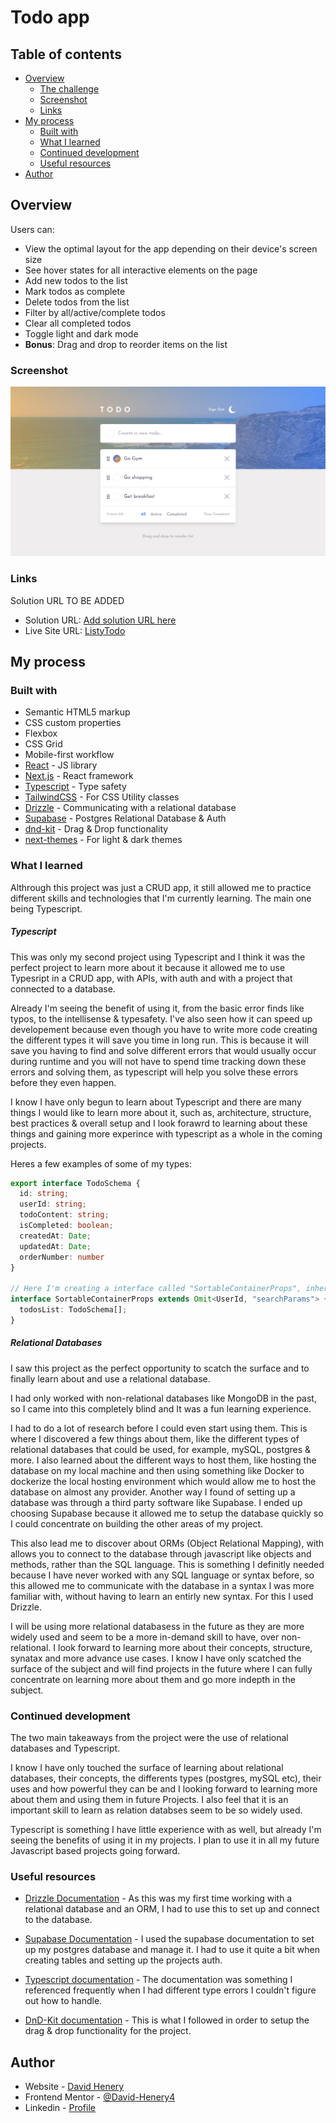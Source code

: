# Todo app

## Table of contents

- [Overview](#overview)
  - [The challenge](#the-challenge)
  - [Screenshot](#screenshot)
  - [Links](#links)
- [My process](#my-process)
  - [Built with](#built-with)
  - [What I learned](#what-i-learned)
  - [Continued development](#continued-development)
  - [Useful resources](#useful-resources)
- [Author](#author)


## Overview

Users can:

- View the optimal layout for the app depending on their device's screen size
- See hover states for all interactive elements on the page
- Add new todos to the list
- Mark todos as complete
- Delete todos from the list
- Filter by all/active/complete todos
- Clear all completed todos
- Toggle light and dark mode
- **Bonus**: Drag and drop to reorder items on the list

### Screenshot

![light-laptop-screenshot](./screenshot/light-laptop-screenshot.png)

### Links

Solution URL TO BE ADDED

- Solution URL: [Add solution URL here](https://your-solution-url.com)
- Live Site URL: [ListyTodo](https://listy-todo.vercel.app)

## My process

### Built with

- Semantic HTML5 markup
- CSS custom properties
- Flexbox
- CSS Grid
- Mobile-first workflow
- [React](https://reactjs.org/) - JS library
- [Next.js](https://nextjs.org/) - React framework
- [Typescript](https://www.typescriptlang.org/) - Type safety
- [TailwindCSS](https://tailwindcss.com/) - For CSS Utility classes
- [Drizzle](https://orm.drizzle.team/) - Communicating with a relational database
- [Supabase](https://supabase.com/) - Postgres Relational Database & Auth
- [dnd-kit](https://docs.dndkit.com/) - Drag & Drop functionality
- [next-themes](https://www.npmjs.com/package/next-themes) - For light & dark themes


### What I learned


Althrough this project was just a CRUD app, it still allowed me to practice different skills and technologies that I'm currently learning. The main one being Typescript.

##### Typescript

This was only my second project using Typescript and I think it was the perfect project to learn more about it because it allowed me to use Typesript in a CRUD app, with APIs, with auth and with a project that connected to a database.

Already I'm seeing the benefit of using it, from the basic error finds like typos, to the intellisense & typesafety. I've also seen how it can speed up developement because even though you have to write more code creating the different types it will save you time in long run. This is because it will save you having to find and solve different errors that would usually occur during runtime and you will not have to spend time tracking down these errors and solving them, as typescript will help you solve these errors before they even happen.

I know I have only begun to learn about Typescript and there are many things I would like to learn more about it, such as, architecture, structure, best practices & overall setup and I look forawrd to learning about these things and gaining more experince with typescript as a whole in the coming projects.

Heres a few examples of some of my types:
```ts
export interface TodoSchema {
  id: string;
  userId: string;
  todoContent: string;
  isCompleted: boolean;
  createdAt: Date;
  updatedAt: Date;
  orderNumber: number
}

// Here I'm creating a interface called "SortableContainerProps", inheriting the types from the "UserId" interface, while also excluding the "searchParams" value from "UserId".
interface SortableContainerProps extends Omit<UserId, "searchParams"> {
  todosList: TodoSchema[];
}
```

##### Relational Databases

I saw this project as the perfect opportunity to scatch the surface and to finally learn about and use a relational database.

I had only worked with non-relational databases like MongoDB in the past, so I came into this completely blind and It was a fun learning experience.

I had to do a lot of research before I could even start using them. This is where I discovered a few things about them, like the different types of relational databases that could be used, for example, mySQL, postgres & more. I also learned about the different ways to host them, like hosting the database on my local machine and then using something like Docker to dockerize the local hosting environment which would allow me to host the database on almost any provider. Another way I found of setting up a database was through a third party software like Supabase. I ended up choosing Supabase because it allowed me to setup the database quickly so I could concentrate on building the other areas of my project.

This also lead me to discover about ORMs (Object Relational Mapping), with allows you to connect to the database through javascript like objects and methods, rather than the SQL language. This is something I definitly needed because I have never worked with any SQL language or syntax before, so this allowed me to communicate with the database in a syntax I was more familiar with, without having to learn an entirly new syntax. For this I used Drizzle.

I will be using more relational databasess in the future as they are more widely used and seem to be a more in-demand skill to have, over non-relational. I look forward to learning more about their concepts, structure, synatax and more advance use cases. I know I have only scatched the surface of the subject and will find projects in the future where I can fully concentrate on learning more about them and go more indepth in the subject.

### Continued development

The two main takeaways from the project were the use of relational databases and Typescript.

I know I have only touched the surface of learning about relational databases, their concepts, the differents types (postgres, mySQL etc), their uses and how powerful they can be and I looking forward to learning more about them and using them in future Projects. I also feel that it is an important skill to learn as relation databses seem to be so widely used.

Typescript is something I have little experience with as well, but already I'm seeing the benefits of using it in my projects. I plan to use it in all my future Javascript based projects going forward. 

### Useful resources

- [Drizzle Documentation](https://orm.drizzle.team/docs/overview) - As this was my first time working with a relational database and an ORM, I had to use this to set up and connect to the database.

- [Supabase Documentation](https://supabase.com/docs) - I used the supabase documentation to set up my postgres database and manage it. I had to use it quite a bit when creating tables and setting up the projects auth.

- [Typescript documentation](https://www.typescriptlang.org/docs/) - The documentation was something I referenced frequently when I had different type errors I couldn't figure out how to handle.

- [DnD-Kit documentation](https://docs.dndkit.com/presets/sortable#drag-overlay/) - This is what I followed in order to setup the drag & drop functionality for the project.

## Author

- Website - [David Henery](https://www.djhwebdevelopment.com)
- Frontend Mentor - [@David-Henery4](https://www.frontendmentor.io/profile/David-Henery4)
- Linkedin - [Profile](https://www.linkedin.com/in/david-henery-725458241/)